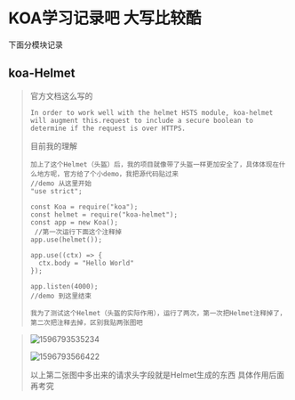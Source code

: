 #   KOA学习记录吧    大写比较酷

下面分模块记录

##     koa-Helmet  

>    官方文档这么写的
>
> ```
> In order to work well with the helmet HSTS module, koa-helmet will augment this.request to include a secure boolean to determine if the request is over HTTPS.
> ```
>
> 目前我的理解
>
> ```
> 加上了这个Helmet（头盔）后，我的项目就像带了头盔一样更加安全了，具体体现在什么地方呢，官方给了个小demo，我把源代码贴过来
> //demo 从这里开始
> "use strict";
>  
> const Koa = require("koa");
> const helmet = require("koa-helmet");
> const app = new Koa();
>  //第一次运行下面这个注释掉
> app.use(helmet());
>  
> app.use((ctx) => {
>   ctx.body = "Hello World"
> });
>  
> app.listen(4000);
> //demo 到这里结束
> 
> 我为了测试这个Helmet（头盔的实际作用），运行了两次，第一次把Helmet注释掉了，第二次把注释去掉，区别我贴两张图吧
> ```

>  ![1596793535234](C:\Users\Administrator\AppData\Roaming\Typora\typora-user-images\1596793535234.png) 
>
> ![1596793566422](C:\Users\Administrator\AppData\Roaming\Typora\typora-user-images\1596793566422.png)
>
> 以上第二张图中多出来的请求头字段就是Helmet生成的东西   具体作用后面再考究
>
> 

